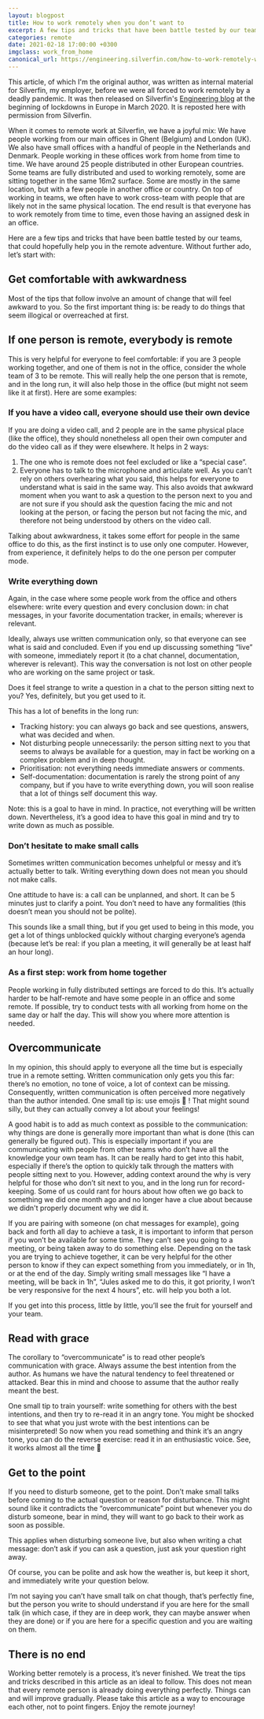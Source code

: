 ```yaml
---
layout: blogpost
title: How to work remotely when you don’t want to
excerpt: A few tips and tricks that have been battle tested by our teams, that could hopefully help you in the remote adventure.
categories: remote 
date: 2021-02-18 17:00:00 +0300
imgclass: work_from_home
canonical_url: https://engineering.silverfin.com/how-to-work-remotely-when-you-dont-want-to/
---
```


<div class="disclaimer">This article, of which I'm the original author, was written as internal material for Silverfin, my employer, before we were all forced to work remotely by a deadly pandemic. It was then released on Silverfin's <a href="https://engineering.silverfin.com/how-to-work-remotely-when-you-dont-want-to/">Engineering blog</a> at the beginning of lockdowns in Europe in March 2020. It is reposted here with permission from Silverfin.</div>

When it comes to remote work at Silverfin, we have a joyful mix: We have people working from our main offices in Ghent (Belgium) and London (UK). We also have small offices with a handful of people in the Netherlands and Denmark. People working in these offices work from home from time to time. We have around 25 people distributed in other European countries. Some teams are fully distributed and used to working remotely, some are sitting together in the same 16m2 surface. Some are mostly in the same location, but with a few people in another office or country. On top of working in teams, we often have to work cross-team with people that are likely not in the same physical location. The end result is that everyone has to work remotely from time to time, even those having an assigned desk in an office.

Here are a few tips and tricks that have been battle tested by our teams, that could hopefully help you in the remote adventure. Without further ado, let’s start with:

## Get comfortable with awkwardness

Most of the tips that follow involve an amount of change that will feel awkward to you. So the first important thing is: be ready to do things that seem illogical or overreached at first.

## If one person is remote, everybody is remote

This is very helpful for everyone to feel comfortable: if you are 3 people working together, and one of them is not in the office, consider the whole team of 3 to be remote. This will really help the one person that is remote, and in the long run, it will also help those in the office (but might not seem like it at first). Here are some examples:

### If you have a video call, everyone should use their own device

If you are doing a video call, and 2 people are in the same physical place (like the office), they should nonetheless all open their own computer and do the video call as if they were elsewhere. It helps in 2 ways:

1. The one who is remote does not feel excluded or like a “special case”.
2. Everyone has to talk to the microphone and articulate well. As you can’t rely on others overhearing what you said, this helps for everyone to understand what is said in the same way. This also avoids that awkward moment when you want to ask a question to the person next to you and are not sure if you should ask the question facing the mic and not looking at the person, or facing the person but not facing the mic, and therefore not being understood by others on the video call.

Talking about awkwardness, it takes some effort for people in the same office to do this, as the first instinct is to use only one computer. However, from experience, it definitely helps to do the one person per computer mode.

### Write everything down

Again, in the case where some people work from the office and others elsewhere: write every question and every conclusion down: in chat messages, in your favorite documentation tracker, in emails; wherever is relevant.

Ideally, always use written communication only, so that everyone can see what is said and concluded. Even if you end up discussing something “live” with someone, immediately report it (to a chat channel, documentation, wherever is relevant). This way the conversation is not lost on other people who are working on the same project or task.

Does it feel strange to write a question in a chat to the person sitting next to you? Yes, definitely, but you get used to it.

This has a lot of benefits in the long run:

- Tracking history: you can always go back and see questions, answers, what was decided and when.
- Not disturbing people unnecessarily: the person sitting next to you that seems to always be available for a question, may in fact be working on a complex problem and in deep thought.
- Prioritisation: not everything needs immediate answers or comments.
- Self-documentation: documentation is rarely the strong point of any company, but if you have to write everything down, you will soon realise that a lot of things self document this way.

Note: this is a goal to have in mind. In practice, not everything will be written down. Nevertheless, it’s a good idea to have this goal in mind and try to write down as much as possible.

### Don’t hesitate to make small calls

Sometimes written communication becomes unhelpful or messy and it’s actually better to talk. Writing everything down does not mean you should not make calls.

One attitude to have is: a call can be unplanned, and short. It can be 5 minutes just to clarify a point. You don’t need to have any formalities (this doesn’t mean you should not be polite).

This sounds like a small thing, but if you get used to being in this mode, you get a lot of things unblocked quickly without charging everyone’s agenda (because let’s be real: if you plan a meeting, it will generally be at least half an hour long).

### As a first step: work from home together

People working in fully distributed settings are forced to do this. It’s actually harder to be half-remote and have some people in an office and some remote. If possible, try to conduct tests with all working from home on the same day or half the day. This will show you where more attention is needed.

## Overcommunicate

In my opinion, this should apply to everyone all the time but is especially true in a remote setting. Written communication only gets you this far: there’s no emotion, no tone of voice, a lot of context can be missing. Consequently, written communication is often perceived more negatively than the author intended. One small tip is: use emojis 🙂 ! That might sound silly, but they can actually convey a lot about your feelings!

A good habit is to add as much context as possible to the communication: why things are done is generally more important than what is done (this can generally be figured out). This is especially important if you are communicating with people from other teams who don’t have all the knowledge your own team has. It can be really hard to get into this habit, especially if there’s the option to quickly talk through the matters with people sitting next to you. However, adding context around the why is very helpful for those who don’t sit next to you, and in the long run for record-keeping. Some of us could rant for hours about how often we go back to something we did one month ago and no longer have a clue about because we didn't properly document why we did it.

If you are pairing with someone (on chat messages for example), going back and forth all day to achieve a task, it is important to inform that person if you won’t be available for some time. They can’t see you going to a meeting, or being taken away to do something else. Depending on the task you are trying to achieve together, it can be very helpful for the other person to know if they can expect something from you immediately, or in 1h, or at the end of the day. Simply writing small messages like “I have a meeting, will be back in 1h”, “Jules asked me to do this, it got priority, I won’t be very responsive for the next 4 hours”, etc. will help you both a lot.

If you get into this process, little by little, you’ll see the fruit for yourself and your team.

## Read with grace

The corollary to “overcommunicate” is to read other people’s communication with grace. Always assume the best intention from the author. As humans we have the natural tendency to feel threatened or attacked.  Bear this in mind and choose to assume that the author really meant the best.

One small tip to train yourself: write something for others with the best intentions, and then try to re-read it in an angry tone. You might be shocked to see that what you just wrote with the best intentions can be misinterpreted! So now when you read something and think it’s an angry tone, you can do the reverse exercise: read it in an enthusiastic voice. See, it works almost all the time 🙂

## Get to the point

If you need to disturb someone, get to the point. Don’t make small talks before coming to the actual question or reason for disturbance. This might sound like it contradicts the “overcommunicate” point but whenever you do disturb someone, bear in mind, they will want to go back to their work as soon as possible.

This applies when disturbing someone live, but also when writing a chat message: don’t ask if you can ask a question, just ask your question right away.

Of course, you can be polite and ask how the weather is, but keep it short, and immediately write your question below.

I’m not saying you can’t have small talk on chat though, that’s perfectly fine, but the person you write to should understand if you are here for the small talk (in which case, if they are in deep work, they can maybe answer when they are done) or if you are here for a specific question and you are waiting on them.

## There is no end

Working better remotely is a process, it’s never finished. We treat the tips and tricks described in this article as an ideal to follow. This does not mean that every remote person is already doing everything perfectly. Things can and will improve gradually. Please take this article as a way to encourage each other, not to point fingers. Enjoy the remote journey!
